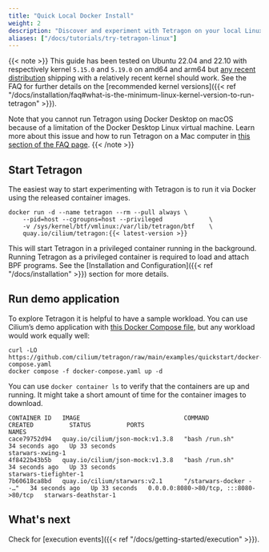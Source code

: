 ```yaml
---
title: "Quick Local Docker Install"
weight: 2
description: "Discover and experiment with Tetragon on your local Linux host"
aliases: ["/docs/tutorials/try-tetragon-linux"]
---
```


{{< note >}}
This guide has been tested on Ubuntu 22.04 and 22.10 with respectively kernel
`5.15.0` and `5.19.0` on amd64 and arm64 but
[any recent distribution](https://github.com/libbpf/libbpf#bpf-co-re-compile-once--run-everywhere)
shipping with a relatively recent kernel should work. See the FAQ for further details on
the [recommended kernel versions]({{< ref "/docs/installation/faq#what-is-the-minimum-linux-kernel-version-to-run-tetragon" >}}).

Note that you cannot run Tetragon using Docker Desktop on macOS because of a
limitation of the Docker Desktop Linux virtual machine. Learn more about this issue
and how to run Tetragon on a Mac computer in [this section of the FAQ page](/docs/installation/faq#can-i-run-tetragon-on-mac-computers).
{{< /note >}}

## Start Tetragon

The easiest way to start experimenting with Tetragon is to run it via Docker
using the released container images.

```shell
docker run -d --name tetragon --rm --pull always \
    --pid=host --cgroupns=host --privileged             \
    -v /sys/kernel/btf/vmlinux:/var/lib/tetragon/btf    \
    quay.io/cilium/tetragon:{{< latest-version >}}
```

This will start Tetragon in a privileged container running in the background.
Running Tetragon as a privileged container is required to load and attach BPF
programs. See the [Installation and Configuration]({{< ref "/docs/installation" >}})
section for more details.

## Run demo application

To explore Tetragon it is helpful to have a sample workload. You can use Cilium’s
demo application with [this Docker Compose file](https://github.com/cilium/tetragon/blob/main/examples/quickstart/docker-compose.yaml),
but any workload would work equally well:

```shell
curl -LO https://github.com/cilium/tetragon/raw/main/examples/quickstart/docker-compose.yaml
docker compose -f docker-compose.yaml up -d
```

You can use `docker container ls` to verify that the containers are up and
running. It might take a short amount of time for the container images to
download.

```shell
CONTAINER ID   IMAGE                             COMMAND                  CREATED          STATUS          PORTS                                   NAMES
cace79752d94   quay.io/cilium/json-mock:v1.3.8   "bash /run.sh"           34 seconds ago   Up 33 seconds                                           starwars-xwing-1
4f8422b43b5b   quay.io/cilium/json-mock:v1.3.8   "bash /run.sh"           34 seconds ago   Up 33 seconds                                           starwars-tiefighter-1
7b60618ca8bd   quay.io/cilium/starwars:v2.1      "/starwars-docker --…"   34 seconds ago   Up 33 seconds   0.0.0.0:8080->80/tcp, :::8080->80/tcp   starwars-deathstar-1
```

## What's next

Check for [execution events]({{< ref "/docs/getting-started/execution" >}}).
